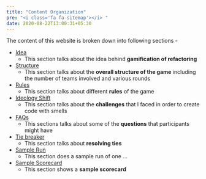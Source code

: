 ```yaml
---
title: "Content Organization"
pre: "<i class='fa fa-sitemap'></i> "
date: 2020-08-22T13:00:31+05:30
---
```


The content of this website is broken down into following sections -

+ [Idea](idea)
    - This section talks about the idea behind **gamification of refactoring**
+ [Structure](structure)
    - This section talks about the **overall structure of the game** including the number of teams involved and various rounds 
+ [Rules](rules)
    + This section talks about different **rules** of the game
+ [Ideology Shift](ideology_shift)
    + This section talks about the **challenges** that I faced in order to create code with smells  
+ [FAQs](faqs)
    + This sections talks about some of the **questions** that participants might have     
+ [Tie breaker](tie_breaker)
    + This section talks about **resolving ties**     
+ [Sample Run](sample_run)
    + This section does a sample run of one ...
+ [Sample Scorecard](sample_scorecard)
    + This section shows a **sample scorecard**

